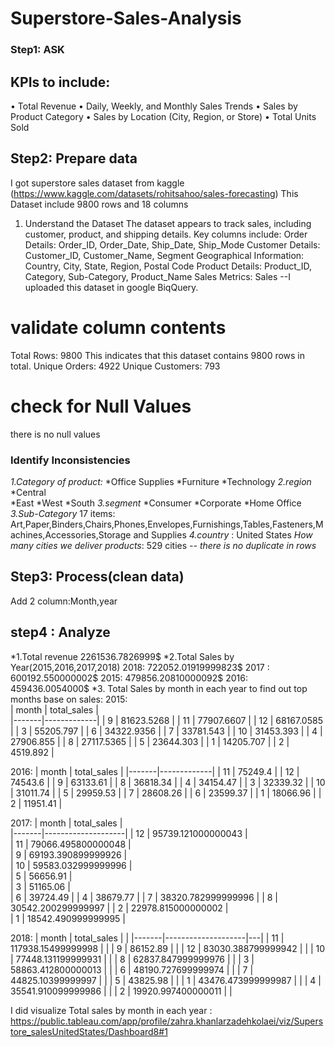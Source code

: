 # Superstore-Sales-Analysis

### Step1: ASK 
## KPIs to include:
•	Total Revenue
•	Daily, Weekly, and Monthly Sales Trends
•	Sales by Product Category
•	Sales by Location (City, Region, or Store)
•	Total Units Sold

## Step2: Prepare data 
I got superstore sales dataset from kaggle (https://www.kaggle.com/datasets/rohitsahoo/sales-forecasting)
This Dataset include 9800 rows and 18 columns
1. Understand the Dataset
The dataset appears to track sales, including customer, product, and shipping details. Key columns include:
Order Details: Order_ID, Order_Date, Ship_Date, Ship_Mode
Customer Details: Customer_ID, Customer_Name, Segment
Geographical Information: Country, City, State, Region, Postal Code
Product Details: Product_ID, Category, Sub-Category, Product_Name
Sales Metrics: Sales
--I uploaded this dataset in google BiqQuery.

# validate column contents
Total Rows: 9800
This indicates that this dataset contains 9800 rows in total.
Unique Orders: 4922
Unique Customers: 793

# check for Null Values
there is no null values

### Identify Inconsistencies
*1.Category of product:*
*Office Supplies
*Furniture
*Technology
*2.region*
*Central	
*East
*West
*South
*3.segment*
*Consumer
*Corporate
*Home Office
*3.Sub-Category*
17 items:
Art,Paper,Binders,Chairs,Phones,Envelopes,Furnishings,Tables,Fasteners,Machines,Accessories,Storage and Supplies
*4.country* : United States
*How many cities we deliver products*: 529 cities
*-- there is no duplicate in rows*
## Step3: Process(clean data)
Add 2 column:Month,year 
## step4 : Analyze

*1.Total revenue
2261536.7826999$
*2.Total Sales by Year(2015,2016,2017,2018)
2018: 722052.01919999823$
2017 : 600192.550000002$
2015: 479856.20810000092$
2016: 459436.0054000$
*3. Total Sales by month in each year to find out top months base on sales:
2015:                       
| month | total_sales |            
|-------|-------------|
| 9     | 81623.5268  |
| 11    | 77907.6607  |
| 12    | 68167.0585  |
| 3     | 55205.797   |
| 6     | 34322.9356  |
| 7     | 33781.543   |
| 10    | 31453.393   |
| 4     | 27906.855   |
| 8     | 27117.5365  |
| 5     | 23644.303   |
| 1     | 14205.707   |
| 2     | 4519.892    |

2016:
| month | total_sales |
|-------|-------------|
| 11    | 75249.4     |
| 12    | 74543.6     |
| 9     | 63133.61    |
| 8     | 36818.34    |
| 4     | 34154.47    |
| 3     | 32339.32    |
| 10    | 31011.74    |
| 5     | 29959.53    |
| 7     | 28608.26    |
| 6     | 23599.37    |
| 1     | 18066.96    |
| 2     | 11951.41    |

2017:
| month | total_sales        |  
|-------|--------------------|
| 12    | 95739.121000000043 |  
| 11    | 79066.495800000048 |  
| 9     | 69193.390899999926 |  
| 10    | 59583.032999999996 |  
| 5     | 56656.91           |  
| 3     | 51165.06           |  
| 6     | 39724.49           | 
| 4     | 38679.77           | 
| 7     | 38320.782999999996 | 
| 8     | 30542.200299999997 | 
| 2     | 22978.815000000002 |  
| 1     | 18542.490999999995 |  

2018:
| month | total_sales        |   |
|-------|--------------------|---|
| 11    | 117938.15499999998 |   |
| 9     | 86152.89           |   |
| 12    | 83030.388799999942 |   |
| 10    | 77448.131199999931 |   |
| 8     | 62837.847999999976 |   |
| 3     | 58863.412800000013 |   |
| 6     | 48190.727699999974 |   |
| 7     | 44825.10399999997  |   |
| 5     | 43825.98           |   |
| 1     | 43476.473999999987 |   |
| 4     | 35541.910099999986 |   |
| 2     | 19920.997400000011 |   |

I did visualize Total sales by month in each year : https://public.tableau.com/app/profile/zahra.khanlarzadehkolaei/viz/Superstore_salesUnitedStates/Dashboard8#1


